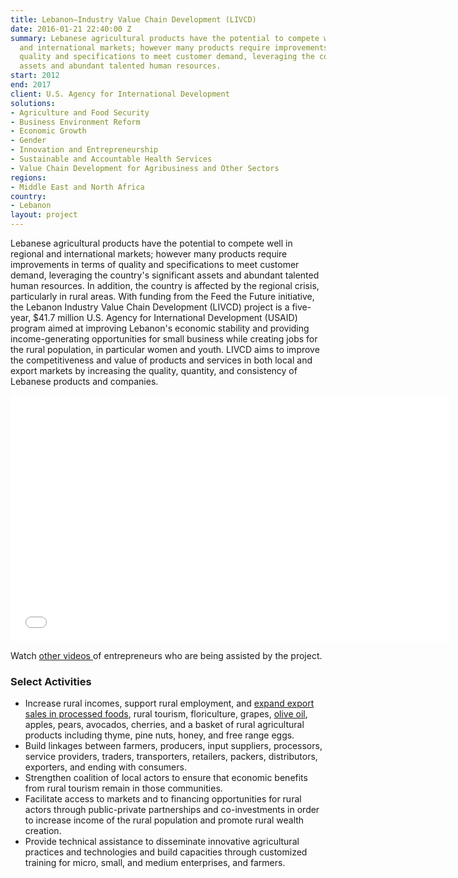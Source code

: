```yaml
---
title: Lebanon—Industry Value Chain Development (LIVCD)
date: 2016-01-21 22:40:00 Z
summary: Lebanese agricultural products have the potential to compete well in regional
  and international markets; however many products require improvements in terms of
  quality and specifications to meet customer demand, leveraging the country's significant
  assets and abundant talented human resources.
start: 2012
end: 2017
client: U.S. Agency for International Development
solutions:
- Agriculture and Food Security
- Business Environment Reform
- Economic Growth
- Gender
- Innovation and Entrepreneurship
- Sustainable and Accountable Health Services
- Value Chain Development for Agribusiness and Other Sectors
regions:
- Middle East and North Africa
country:
- Lebanon
layout: project
---
```


Lebanese agricultural products have the potential to compete well in regional and international markets; however many products require improvements in terms of quality and specifications to meet customer demand, leveraging the country's significant assets and abundant talented human resources. In addition, the country is affected by the regional crisis, particularly in rural areas. With funding from the Feed the Future initiative, the Lebanon Industry Value Chain Development (LIVCD) project is a five-year, $41.7 million U.S. Agency for International Development (USAID) program aimed at improving Lebanon's economic stability and providing income-generating opportunities for small business while creating jobs for the rural population, in particular women and youth. LIVCD aims to improve the competitiveness and value of products and services in both local and export markets by increasing the quality, quantity, and consistency of Lebanese products and companies.

<iframe allowfullscreen="" frameborder="0" height="394" mozallowfullscreen="" src="//player.vimeo.com/video/112061216" webkitallowfullscreen="" width="703"></iframe>

Watch [other videos ][1]of entrepreneurs who are being assisted by the project.

###  Select Activities

* Increase rural incomes, support rural employment, and [expand export sales in processed foods](http://dai-global-developments.com/articles/feed-the-future-project-builds-freekeh-industry-in-lebanon/), rural tourism, floriculture, grapes, [olive oil][2], apples, pears, avocados, cherries, and a basket of rural agricultural products including thyme, pine nuts, honey, and free range eggs.
* Build linkages between farmers, producers, input suppliers, processors, service providers, traders, transporters, retailers, packers, distributors, exporters, and ending with consumers.
* Strengthen coalition of local actors to ensure that economic benefits from rural tourism remain in those communities.
* Facilitate access to markets and to financing opportunities for rural actors through public-private partnerships and co-investments in order to increase income of the rural population and promote rural wealth creation.
* Provide technical assistance to disseminate innovative agricultural practices and technologies and build capacities through customized training for micro, small, and medium enterprises, and farmers.

[1]: https://www.youtube.com/channel/UCpLbGE-sJXJBQ-ZFxy5cw9g/videos
[2]: http://www.naharnet.com/stories/en/168984-usaid-funded-olive-oil-mechanical-harvesting-program-draws-to-a-close-1-000-olive-oil-producers-benefited
